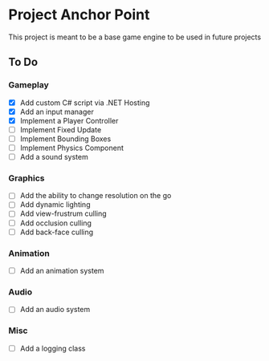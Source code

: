 # Project Anchor Point  
This project is meant to be a base game engine to be used in future projects  
  
## To Do  
### Gameplay  
- [x] Add custom C# script via .NET Hosting
- [x] Add an input manager
- [x] Implement a Player Controller
- [ ] Implement Fixed Update
- [ ] Implement Bounding Boxes
- [ ] Implement Physics Component
- [ ] Add a sound system

### Graphics  
- [ ] Add the ability to change resolution on the go
- [ ] Add dynamic lighting
- [ ] Add view-frustrum culling
- [ ] Add occlusion culling
- [ ] Add back-face culling

### Animation
- [ ] Add an animation system

### Audio
- [ ] Add an audio system

### Misc
- [ ] Add a logging class
